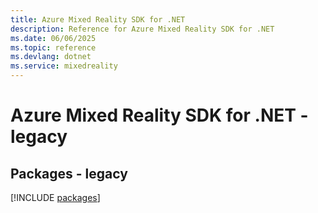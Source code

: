 ```yaml
---
title: Azure Mixed Reality SDK for .NET
description: Reference for Azure Mixed Reality SDK for .NET
ms.date: 06/06/2025
ms.topic: reference
ms.devlang: dotnet
ms.service: mixedreality
---
```

# Azure Mixed Reality SDK for .NET - legacy
## Packages - legacy
[!INCLUDE [packages](mixed-reality-index.md)]